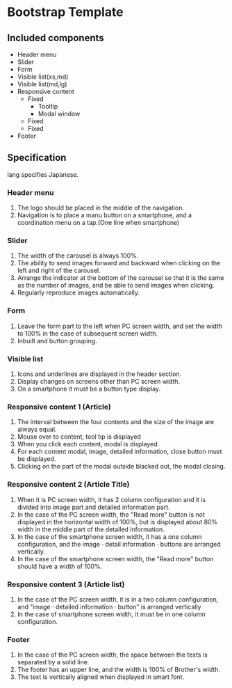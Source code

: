 # Bootstrap Template

## Included components
- Header menu
- Slider
- Form
- Visible list(xs,md)
- Visible list(md,lg)
- Responsive content
  - Fixed
    - Tooltip
    - Modal window
  - Fixed
  - Fixed
- Footer
## Specification
lang specifies Japanese.
### Header menu
1.  The logo should be placed in the middle of the navigation.
2.  Navigation is to place a manu button on a smartphone, and a coordination menu on a tap.(One line when smartphone)
### Slider
1.  The width of the carousel is always 100%.
2.  The ability to send images forward and backward when clicking on the left and right of the carousel.
3.  Arrange the indicator at the bottom of the carousel so that it is the same as the number of images, and be able to send images when clicking.
4.  Regularly reproduce images automatically.
### Form
1.  Leave the form part to the left when PC screen width, and set the width to 100% in the case of subsequent screen width.
2.  Inbuilt and button grouping.
### Visible list
1.  Icons and underlines are displayed in the header section.
2.  Display changes on screens other than PC screen width.
3.  On a smartphone it must be a button type display.
### Responsive content 1 (Article)
1.  The interval between the four contents and the size of the image are always equal.
2.  Mouse over to content, tool tip is displayed
3.  When you click each content, modal is displayed.
4.  For each content modal, image, detailed information, close button must be displayed.
5.  Clicking on the part of the modal outside blacked out, the modal closing.
###  Responsive content 2 (Article Title)
1.  When it is PC screen width, it has 2 column configuration and it is divided into image part and detailed information part.
2.  In the case of the PC screen width, the "Read more" button is not displayed in the horizontal width of 100%, but is displayed about 80% width in the middle part of the detailed information.
3.  In the case of the smartphone screen width, it has a one column configuration, and the image · detail information · buttons are arranged vertically.
4.  In the case of the smartphone screen width, the "Read more" button should have a width of 100%.
###  Responsive content 3 (Article list)
1.  In the case of the PC screen width, it is in a two column configuration, and "image · detailed information · button" is arranged vertically
2.  In the case of smartphone screen width, it must be in one column configuration.
### Footer
1.  In the case of the PC screen width, the space between the texts is separated by a solid line.
2.  The footer has an upper line, and the width is 100% of Brother's width.
3.  The text is vertically aligned when displayed in smart font.
